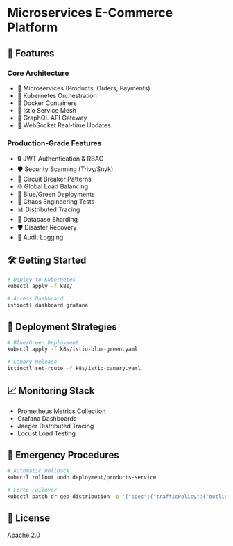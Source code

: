 # Microservices E-Commerce Platform

## 🌟 Features

### Core Architecture
- 🧩 Microservices (Products, Orders, Payments)
- 🚀 Kubernetes Orchestration
- 🐳 Docker Containers
- 🚦 Istio Service Mesh
- 📡 GraphQL API Gateway
- 🔌 WebSocket Real-time Updates

### Production-Grade Features
- 🔒 JWT Authentication & RBAC
- 🛡️ Security Scanning (Trivy/Snyk)
- 🚨 Circuit Breaker Patterns
- 🌐 Global Load Balancing
- 🔄 Blue/Green Deployments
- 🧪 Chaos Engineering Tests
- 📊 Distributed Tracing
- 💾 Database Sharding
- 🛡️ Disaster Recovery
- 📝 Audit Logging

## 🛠️ Getting Started

```bash
# Deploy to Kubernetes
kubectl apply -f k8s/

# Access Dashboard
istioctl dashboard grafana
```

## 🔄 Deployment Strategies

```bash
# Blue/Green Deployment
kubectl apply -f k8s/istio-blue-green.yaml

# Canary Release
istioctl set-route -f k8s/istio-canary.yaml
```

## 📈 Monitoring Stack
- Prometheus Metrics Collection
- Grafana Dashboards
- Jaeger Distributed Tracing
- Locust Load Testing

## 🚨 Emergency Procedures
```bash
# Automatic Rollback
kubectl rollout undo deployment/products-service

# Force Failover
kubectl patch dr geo-distribution -p '{"spec":{"trafficPolicy":{"outlierDetection":{"baseEjectionTime":"1m"}}}}'
```

## 📄 License
Apache 2.0
